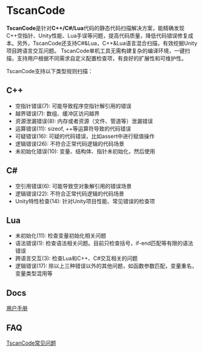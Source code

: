 # TscanCode
**TscanCode**是针对**C++/C#/Lua**代码的静态代码扫描解决方案，能精确发现C++空指针、Unity性能、Lua手误等问题，提高代码质量，降低代码错误修复成本。另外，TscanCode还支持C#&Lua，C++&Lua语言混合扫描，有效挖掘Unity项目跨语言交互问题。
TscanCode单机工具无需构建复杂的编译环境，一键扫描，支持用户根据不同需求自定义配置检查项，有良好的扩展性和可维护性。

TscanCode支持以下类型规则扫描：

## C++
* 空指针错误(7): 可能导致程序空指针解引用的错误
* 越界错误(7): 数组、缓冲区访问越界
* 资源泄漏错误(8): 内存或者资源（文件、管道等）泄漏错误
* 运算错误(11): sizeof, ++等运算符导致的代码错误
* 可疑错误(16): 可疑的代码错误，比如assert中进行赋值操作
* 逻辑错误(26): 不符合正常代码逻辑的代码场景
* 未初始化错误(10): 变量、结构体、指针未初始化，然后使用

## C#
* 空引用错误(6): 可能导致空对象解引用的错误场景
* 逻辑错误(22): 不符合正常代码逻辑的代码场景
* Unity特性检查(14): 针对Unity项目性能、常见错误的检查项

## Lua					 
* 未初始化(11): 检查变量初始化相关问题
* 语法错误(1): 检查语法相关问题。目前只检查括号，if-end匹配等有限的语法错误
* 跨语言交互(3): 检查Lua和C++、C#交互相关的问题
* 逻辑错误(17): 除以上三种错误以外的其他问题，如函数参数匹配，变量重名，变量类型混用等

## Docs
[用户手册](./document/TscanCode_Manual.pdf)

## FAQ
[TscanCode常见问题](https://github.com/Tencent/TscanCode/wiki/TscanCode常见问题)

